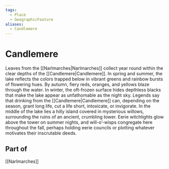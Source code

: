 ```yaml
---
tags:
  - Place
  - GeographicFeature
aliases:
  - Candlemere
---
```

# Candlemere
Leaves from the [[Narlmarches|Narlmarches]] collect year round within the clear depths of the [[Candlemere|Candlemere]]. In spring and summer, the lake reflects the colors trapped below in vibrant greens and rainbow bursts of flowering hues. By autumn, fiery reds, oranges, and yellows blaze through the water. In winter, the oft-frozen surface hides depthless blacks that make the lake appear as unfathomable as the night sky. Legends say that drinking from the [[Candlemere|Candlemere]] can, depending on the season, grant long life, cut a life short, intoxicate, or invigorate. In the middle of the lake lies a hilly island covered in mysterious willows, surrounding the ruins of an ancient, crumbling tower. Eerie witchlights glow above the tower on summer nights, and will-o’-wisps congregate here throughout the fall, perhaps holding eerie councils or plotting whatever motivates their inscrutable deeds.
## Part of
[[Narlmarches]]
